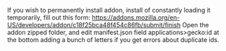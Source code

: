 If you wish to permanently install addon, install of constantly loading it temporarily, fill out this form: https://addons.mozilla.org/en-US/developers/addon/c18f25bca48f454c86fb/submit/finish
Open the addon zipped folder, and edit manifest.json field applications>gecko:id at the bottom adding a bunch of letters if you get errors about duplicate ids.
